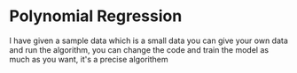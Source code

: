 # Polynomial Regression

I have given a sample data which is a small data you can give your own data and run the algorithm, you can change the code and train the model as much as you want, it's a precise algorithem
